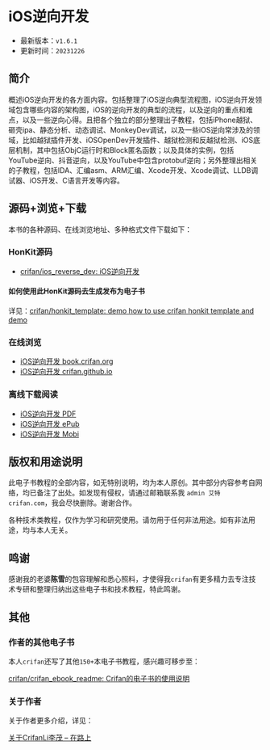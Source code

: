 # iOS逆向开发

* 最新版本：`v1.6.1`
* 更新时间：`20231226`

## 简介

概述iOS逆向开发的各方面内容。包括整理了iOS逆向典型流程图，iOS逆向开发领域包含哪些内容的架构图，iOS的逆向开发的典型的流程，以及逆向的重点和难点，以及一些逆向心得。且把各个独立的部分整理出子教程，包括iPhone越狱、砸壳ipa、静态分析、动态调试、MonkeyDev调试，以及一些iOS逆向常涉及的领域，比如越狱插件开发、iOSOpenDev开发插件、越狱检测和反越狱检测、iOS底层机制，其中包括ObjC运行时和Block匿名函数；以及具体的实例，包括YouTube逆向、抖音逆向，以及YouTube中包含protobuf逆向；另外整理出相关的子教程，包括IDA、汇编asm、ARM汇编、Xcode开发、Xcode调试、LLDB调试器、iOS开发、C语言开发等内容。

## 源码+浏览+下载

本书的各种源码、在线浏览地址、多种格式文件下载如下：

### HonKit源码

* [crifan/ios_reverse_dev: iOS逆向开发](https://github.com/crifan/ios_reverse_dev)

#### 如何使用此HonKit源码去生成发布为电子书

详见：[crifan/honkit_template: demo how to use crifan honkit template and demo](https://github.com/crifan/honkit_template)

### 在线浏览

* [iOS逆向开发 book.crifan.org](https://book.crifan.org/books/ios_reverse_dev/website/)
* [iOS逆向开发 crifan.github.io](https://crifan.github.io/ios_reverse_dev/website/)

### 离线下载阅读

* [iOS逆向开发 PDF](https://book.crifan.org/books/ios_reverse_dev/pdf/ios_reverse_dev.pdf)
* [iOS逆向开发 ePub](https://book.crifan.org/books/ios_reverse_dev/epub/ios_reverse_dev.epub)
* [iOS逆向开发 Mobi](https://book.crifan.org/books/ios_reverse_dev/mobi/ios_reverse_dev.mobi)

## 版权和用途说明

此电子书教程的全部内容，如无特别说明，均为本人原创。其中部分内容参考自网络，均已备注了出处。如发现有侵权，请通过邮箱联系我 `admin 艾特 crifan.com`，我会尽快删除。谢谢合作。

各种技术类教程，仅作为学习和研究使用。请勿用于任何非法用途。如有非法用途，均与本人无关。

## 鸣谢

感谢我的老婆**陈雪**的包容理解和悉心照料，才使得我`crifan`有更多精力去专注技术专研和整理归纳出这些电子书和技术教程，特此鸣谢。

## 其他

### 作者的其他电子书

本人`crifan`还写了其他`150+`本电子书教程，感兴趣可移步至：

[crifan/crifan_ebook_readme: Crifan的电子书的使用说明](https://github.com/crifan/crifan_ebook_readme)

### 关于作者

关于作者更多介绍，详见：

[关于CrifanLi李茂 – 在路上](https://www.crifan.org/about/)
